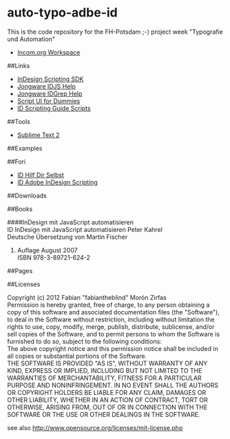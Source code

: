auto-typo-adbe-id
=================

This is the code repository for the FH-Potsdam ;-⟩ project week "Typografie und Automation"  
- [Incom.org Workspace](http://incom.org/workspace/3916#p103323)  

##Links  

- [InDesign Scripting SDK](http://www.adobe.com/devnet/indesign/sdk/eula_cs6.html)  
- [Jongware IDJS Help](http://www.jongware.com/idjshelp.html)  
- [Jongware IDGrep Help](http://www.jongware.com/idgrephelp.html)  
- [Script UI for Dummies](http://www.kahrel.plus.com/indesign/scriptui.html)  
- [ID Scripting Guide Scripts](http://www.adobe.com/devnet/indesign/documentation.html#idscripting)  


##Tools  

- [Sublime Text 2](http://www.sublimetext.com/2)  

##Examples  


##Fori  

- [ID Hilf Dir Selbst](http://www.hilfdirselbst.ch/foren/Adobe_InDesign_Skriptwerkstatt_Forum_61.html)  
- [ID Adobe InDesign Scripting](http://forums.adobe.com/community/indesign/indesign_scripting)  

##Downloads  


##Books  

####InDesign mit JavaScript automatisieren  
ID InDesign mit JavaScript automatisieren Peter Kahrel  
Deutsche Übersetzung von Martin Fischer  
1. Auflage August 2007  
ISBN 978-3-89721-624-2  

##Pages  


##Licenses  


Copyright (c)  2012 Fabian "fabiantheblind" Morón Zirfas  
Permission is hereby granted, free of charge, to any person obtaining a copy of this software and associated documentation files (the "Software"), to deal in the Software  without restriction, including without limitation the rights to use, copy, modify, merge, publish, distribute, sublicense, and/or sell copies of the Software, and to  permit persons to whom the Software is furnished to do so, subject to the following conditions:  
The above copyright notice and this permission notice shall be included in all copies or substantial portions of the Software.  
THE SOFTWARE IS PROVIDED "AS IS", WITHOUT WARRANTY OF ANY KIND, EXPRESS OR IMPLIED, INCLUDING BUT NOT LIMITED TO THE WARRANTIES OF MERCHANTABILITY, FITNESS FOR A  PARTICULAR PURPOSE AND NONINFRINGEMENT. IN NO EVENT SHALL THE AUTHORS OR COPYRIGHT HOLDERS BE LIABLE FOR ANY CLAIM, DAMAGES OR OTHER LIABILITY, WHETHER IN AN ACTION OF  CONTRACT, TORT OR OTHERWISE, ARISING FROM, OUT OF OR IN CONNECTION WITH THE SOFTWARE OR THE USE OR OTHER DEALINGS IN THE SOFTWARE.  

see also http://www.opensource.org/licenses/mit-license.php



